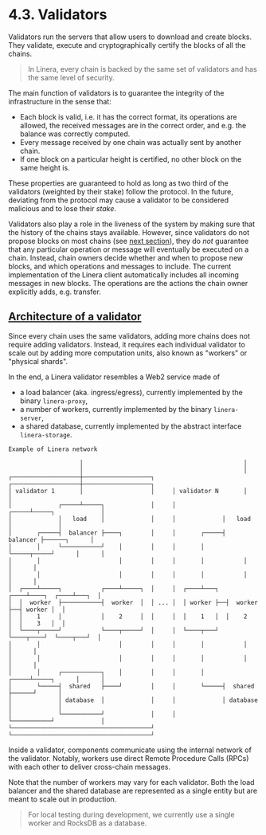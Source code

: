 # 4.3. Validators

Validators run the servers that allow users to download and create blocks. They validate, execute and cryptographically certify the blocks of all the chains.

> In Linera, every chain is backed by the same set of validators and has the same level of security.

The main function of validators is to guarantee the integrity of the infrastructure in the sense that:

- Each block is valid, i.e. it has the correct format, its operations are allowed, the received messages are in the correct order, and e.g. the balance was correctly computed.
- Every message received by one chain was actually sent by another chain.
- If one block on a particular height is certified, no other block on the same height is.

These properties are guaranteed to hold as long as two third of the validators (weighted by their stake) follow the protocol. In the future, deviating from the protocol may cause a validator to be considered malicious and to lose their *stake*.

Validators also play a role in the liveness of the system by making sure that the history of the chains stays available. However, since validators do not propose blocks on most chains (see [next section](https://linera.dev/advanced_topics/block_creation.html)), they do *not* guarantee that any particular operation or message will eventually be executed on a chain. Instead, chain owners decide whether and when to propose new blocks, and which operations and messages to include. The current implementation of the Linera client automatically includes all incoming messages in new blocks. The operations are the actions the chain owner explicitly adds, e.g. transfer.

## [Architecture of a validator](https://linera.dev/advanced_topics/validators.html#architecture-of-a-validator)

Since every chain uses the same validators, adding more chains does not require adding validators. Instead, it requires each individual validator to scale out by adding more computation units, also known as "workers" or "physical shards".

In the end, a Linera validator resembles a Web2 service made of

- a load balancer (aka. ingress/egress), currently implemented by the binary `linera-proxy`,
- a number of workers, currently implemented by the binary `linera-server`,
- a shared database, currently implemented by the abstract interface `linera-storage`.

```ignore
Example of Linera network

                    │                                             │
                    │                                             │
┌───────────────────┼───────────────────┐     ┌───────────────────┼───────────────────┐
│ validator 1       │                   │     │ validator N       │                   │
│             ┌─────┴─────┐             │     │             ┌─────┴─────┐             │
│             │   load    │             │     │             │   load    │             │
│       ┌─────┤  balancer ├────┐        │     │       ┌─────┤  balancer ├──────┐      │
│       │     └───────────┘    │        │     │       │     └─────┬─────┘      │      │
│       │                      │        │     │       │           │            │      │
│       │                      │        │     │       │           │            │      │
│  ┌────┴─────┐           ┌────┴─────┐  │     │  ┌────┴───┐  ┌────┴────┐  ┌────┴───┐  │
│  │  worker  ├───────────┤  worker  │  │ ... │  │ worker ├──┤  worker ├──┤ worker │  │
│  │    1     │           │    2     │  │     │  │    1   │  │    2    │  │    3   │  │
│  └────┬─────┘           └────┬─────┘  │     │  └────┬───┘  └────┬────┘  └────┬───┘  │
│       │                      │        │     │       │           │            │      │
│       │                      │        │     │       │           │            │      │
│       │     ┌───────────┐    │        │     │       │     ┌─────┴─────┐      │      │
│       └─────┤  shared   ├────┘        │     │       └─────┤  shared   ├──────┘      │
│             │ database  │             │     │             │ database  │             │
│             └───────────┘             │     │             └───────────┘             │
└───────────────────────────────────────┘     └───────────────────────────────────────┘
```

Inside a validator, components communicate using the internal network of the validator. Notably, workers use direct Remote Procedure Calls (RPCs) with each other to deliver cross-chain messages.

Note that the number of workers may vary for each validator. Both the load balancer and the shared database are represented as a single entity but are meant to scale out in production.

> For local testing during development, we currently use a single worker and RocksDB as a database.